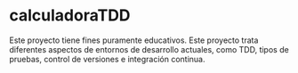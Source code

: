 # calculadoraTDD

Este proyecto tiene fines puramente educativos. Este proyecto trata diferentes aspectos de entornos de desarrollo actuales, como TDD, tipos de pruebas, control de versiones e integración continua.
